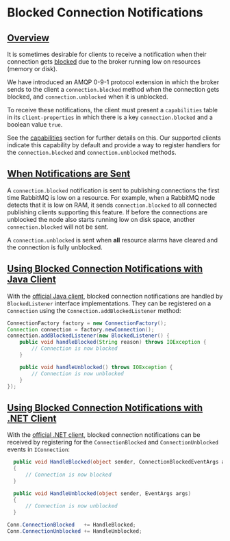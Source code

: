<!--
Copyright (c) 2007-2023 VMware, Inc. or its affiliates.

All rights reserved. This program and the accompanying materials
are made available under the terms of the under the Apache License,
Version 2.0 (the "License”); you may not use this file except in compliance
with the License. You may obtain a copy of the License at

https://www.apache.org/licenses/LICENSE-2.0

Unless required by applicable law or agreed to in writing, software
distributed under the License is distributed on an "AS IS" BASIS,
WITHOUT WARRANTIES OR CONDITIONS OF ANY KIND, either express or implied.
See the License for the specific language governing permissions and
limitations under the License.
-->

# Blocked Connection Notifications

## <a id="overview" class="anchor" href="#overview">Overview</a>

It is sometimes desirable for clients to receive a notification
when their connection gets [blocked](./alarms)
due to the broker running low on resources (memory or disk).

We have introduced an AMQP 0-9-1 protocol extension in which the
broker sends to the client a `connection.blocked`
method when the connection gets blocked, and `connection.unblocked` when it is unblocked.

To receive these notifications, the client must present a
`capabilities` table in its `client-properties` in which there is a key
`connection.blocked` and a boolean value `true`.

See the [capabilities](./connections#capabilities) section for further
details on this. Our supported clients indicate this capability
by default and provide a way to register handlers for the
`connection.blocked` and `connection.unblocked` methods.


## <a id="notifications" class="anchor" href="#notifications">When Notifications are Sent</a>

A `connection.blocked` notification is sent to
publishing connections the first time RabbitMQ is low on a
resource. For example, when a RabbitMQ node detects that it
is low on RAM, it sends
`connection.blocked` to all connected publishing
clients supporting this feature. If before the connections
are unblocked the node also starts running low on disk space,
another `connection.blocked` will not be sent.

A `connection.unblocked` is sent when **all**
resource alarms have cleared and the connection is fully
unblocked.


## <a id="java" class="anchor" href="#java">Using Blocked Connection Notifications with Java Client</a>

With the [official Java client](./api-guide), blocked connection
notifications are handled by `BlockedListener`
interface implementations. They can be registered on a
`Connection` using the
`Connection.addBlockedListener` method:

```java
ConnectionFactory factory = new ConnectionFactory();
Connection connection = factory.newConnection();
connection.addBlockedListener(new BlockedListener() {
    public void handleBlocked(String reason) throws IOException {
        // Connection is now blocked
    }

    public void handleUnblocked() throws IOException {
        // Connection is now unblocked
    }
});
```


## <a id="dotnet" class="anchor" href="#dotnet">Using Blocked Connection Notifications with .NET Client</a>

With the [official .NET client](./dotnet-api-guide), blocked connection
notifications can be received by registering for the
`ConnectionBlocked` and `ConnectionUnblocked` events in `IConnection`:

```csharp
  public void HandleBlocked(object sender, ConnectionBlockedEventArgs args)
  {
      // Connection is now blocked
  }

  public void HandleUnblocked(object sender, EventArgs args)
  {
      // Connection is now unblocked
  }

Conn.ConnectionBlocked   += HandleBlocked;
Conn.ConnectionUnblocked += HandleUnblocked;
```
